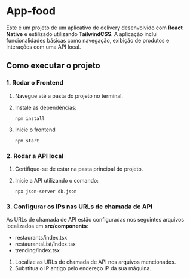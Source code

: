 # App-food

Este é um projeto de um aplicativo de delivery desenvolvido com **React Native** e estilizado utilizando **TailwindCSS**. A aplicação inclui funcionalidades básicas como navegação, exibição de produtos e interações com uma API local.

## Como executar o projeto
### 1. Rodar o Frontend
1. Navegue até a pasta do projeto no terminal.
2. Instale as dependências:
   
    ```
   npm install
    ```
4. Inicie o frontend 
    ```
    npm start
    ```

### 2. Rodar a API local
1. Certifique-se de estar na pasta principal do projeto.
2. Inicie a API utilizando o comando:
   
    ```
    npx json-server db.json
    ```

### 3. Configurar os IPs nas URLs de chamada de API
As URLs de chamada de API estão configuradas nos seguintes arquivos localizados em **src/components**:
- restaurants/index.tsx
- restaurantsList/index.tsx
- trending/index.tsx

1. Localize as URLs de chamada de API nos arquivos mencionados.
2. Substitua o IP antigo pelo endereço IP da sua máquina.
